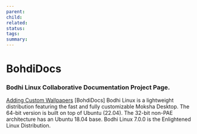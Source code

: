 ```yaml
---
parent: 
child: 
related: 
status: 
tags: 
summary:
---
```

# BohdiDocs
### Bodhi Linux Collaborative Documentation Project Page.



[Adding Custom Wallpapers](Adding%20Custom%20Wallpapers.md)
	[BohdiDocs]
Bodhi Linux is a lightweight distribution featuring the fast and fully customizable Moksha Desktop. The 64-bit version is built on top of Ubuntu (22.04). The 32-bit non-PAE architecture has an Ubuntu 18.04 base. Bodhi Linux 7.0.0 is the Enlightened Linux Distribution.


